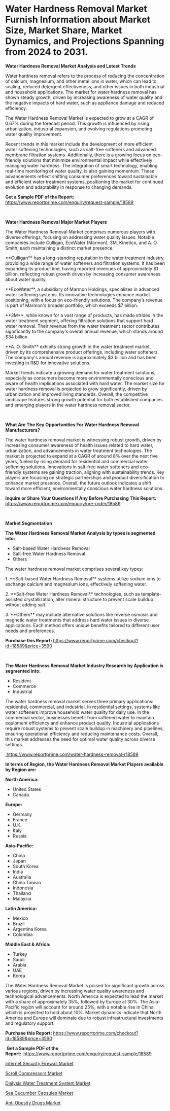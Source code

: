 <p><h1>Water Hardness Removal Market Furnish Information about Market Size, Market Share, Market Dynamics, and Projections Spanning from 2024 to 2031.</h1></p><p><strong>Water Hardness Removal Market Analysis and Latest Trends</strong></p>
<p><p>Water hardness removal refers to the process of reducing the concentration of calcium, magnesium, and other metal ions in water, which can lead to scaling, reduced detergent effectiveness, and other issues in both industrial and household applications. The market for water hardness removal has shown steady growth, driven by increasing awareness of water quality and the negative impacts of hard water, such as appliance damage and reduced efficiency.</p><p>The Water Hardness Removal Market is expected to grow at a CAGR of 0.67% during the forecast period. This growth is influenced by rising urbanization, industrial expansion, and evolving regulations promoting water quality improvement. </p><p>Recent trends in this market include the development of more efficient water softening technologies, such as salt-free softeners and advanced membrane filtration systems. Additionally, there is a growing focus on eco-friendly solutions that minimize environmental impact while effectively managing water hardness. The integration of smart technology, enabling real-time monitoring of water quality, is also gaining momentum. These advancements reflect shifting consumer preferences toward sustainable and efficient water treatment systems, positioning the market for continued evolution and adaptability in response to changing demands.</p></p>
<p><strong>Get a Sample PDF of the Report:&nbsp;</strong> <a href="https://www.reportprime.com/enquiry/request-sample/18589?utm_campaign=1094&utm_medium=2&utm_source=Github&utm_content=ia&utm_term=21112024&utm_id=water-hardness-removal">https://www.reportprime.com/enquiry/request-sample/18589</a></p>
<p>&nbsp;</p>
<p><strong>Water Hardness Removal Major Market Players</strong></p>
<p><p>The Water Hardness Removal Market comprises numerous players with diverse offerings, focusing on addressing water quality issues. Notable companies include Culligan, EcoWater (Marmon), 3M, Kinetico, and A. O. Smith, each maintaining a distinct market presence.</p><p>**Culligan** has a long-standing reputation in the water treatment industry, providing a wide range of water softeners and filtration systems. It has been expanding its product line, having reported revenues of approximately $1 billion, reflecting robust growth driven by increasing consumer awareness about water quality.</p><p>**EcoWater**, a subsidiary of Marmon Holdings, specializes in advanced water softening systems. Its innovative technologies enhance market positioning, with a focus on eco-friendly solutions. The company’s revenue is part of Marmon's broader portfolio, which exceeds $7 billion.</p><p>**3M**, while known for a vast range of products, has made strides in the water treatment segment, offering filtration solutions that support hard water removal. Their revenue from the water treatment sector contributes significantly to the company's overall annual revenue, which stands around $34 billion.</p><p>**A. O. Smith** exhibits strong growth in the water treatment market, driven by its comprehensive product offerings, including water softeners. The company's annual revenue is approximately $3 billion and has been investing in R&D for innovative solutions.</p><p>Market trends indicate a growing demand for water treatment solutions, especially as consumers become more environmentally conscious and aware of health implications associated with hard water. The market size for water hardness removal is projected to grow significantly, driven by urbanization and improved living standards. Overall, the competitive landscape features strong growth potential for both established companies and emerging players in the water hardness removal sector.</p></p>
<p>&nbsp;</p>
<p><strong>What Are The Key Opportunities For Water Hardness Removal Manufacturers?</strong></p>
<p><p>The water hardness removal market is witnessing robust growth, driven by increasing consumer awareness of health issues related to hard water, urbanization, and advancements in water treatment technologies. The market is projected to expand at a CAGR of around 8% over the next five years, fueled by rising demand for residential and commercial water softening solutions. Innovations in salt-free water softeners and eco-friendly systems are gaining traction, aligning with sustainability trends. Key players are focusing on strategic partnerships and product diversification to enhance market presence. Overall, the future outlook indicates a shift toward more efficient, environmentally conscious water hardness solutions.</p></p>
<p><strong>Inquire or Share Your Questions If Any Before Purchasing This Report:</strong> <a href="https://www.reportprime.com/enquiry/pre-order/18589?utm_campaign=1094&utm_medium=2&utm_source=Github&utm_content=ia&utm_term=21112024&utm_id=water-hardness-removal">https://www.reportprime.com/enquiry/pre-order/18589</a></p>
<p>&nbsp;</p>
<p><strong>Market Segmentation</strong></p>
<p><strong>The Water Hardness Removal Market Analysis by types is segmented into:</strong></p>
<p><ul><li>Salt-based Water Hardness Removal</li><li>Salt-free Water Hardness Removal</li><li>Others</li></ul></p>
<p><p>The water hardness removal market comprises several key types: </p><p>1. **Salt-based Water Hardness Removal** systems utilize sodium ions to exchange calcium and magnesium ions, effectively softening water. </p><p>2. **Salt-free Water Hardness Removal** technologies, such as template-assisted crystallization, alter mineral structure to prevent scale buildup without adding salt. </p><p>3. **Others** may include alternative solutions like reverse osmosis and magnetic water treatments that address hard water issues in diverse applications. Each method offers unique benefits tailored to different user needs and preferences.</p></p>
<p><strong>Purchase this Report:&nbsp;</strong><a href="https://www.reportprime.com/checkout?id=18589&price=3590&utm_campaign=1094&utm_medium=2&utm_source=Github&utm_content=ia&utm_term=21112024&utm_id=water-hardness-removal">https://www.reportprime.com/checkout?id=18589&price=3590</a></p>
<p>&nbsp;</p>
<p><strong>The Water Hardness Removal Market Industry Research by Application is segmented into:</strong></p>
<p><ul><li>Resident</li><li>Commerce</li><li>Industrial</li></ul></p>
<p><p>The water hardness removal market serves three primary applications: residential, commercial, and industrial. In residential settings, systems like water softeners improve household water quality for daily use. In the commercial sector, businesses benefit from softened water to maintain equipment efficiency and enhance product quality. Industrial applications require robust systems to prevent scale buildup in machinery and pipelines, ensuring operational efficiency and reducing maintenance costs. Overall, this market addresses the need for optimal water quality across diverse settings.</p></p>
<p><a href="https://www.reportprime.com/water-hardness-removal-r18589?utm_campaign=1094&utm_medium=2&utm_source=Github&utm_content=ia&utm_term=21112024&utm_id=water-hardness-removal">&nbsp;https://www.reportprime.com/water-hardness-removal-r18589</a></p>
<p><strong>In terms of Region, the Water Hardness Removal Market Players available by Region are:</strong></p>
<p>
    <p> <strong> North America: </strong>
        <ul>
            <li>United States</li>
            <li>Canada</li>
        </ul>
        </p> 
    <p> <strong> Europe: </strong>
        <ul>
            <li>Germany</li>
            <li>France</li>
            <li>U.K.</li>
            <li>Italy</li>
            <li>Russia</li>
        </ul>
        </p> 
    <p> <strong> Asia-Pacific: </strong>
        <ul>
            <li>China</li>
            <li>Japan</li>
            <li>South Korea</li>
            <li>India</li>
            <li>Australia</li>
            <li>China Taiwan</li>
            <li>Indonesia</li>
            <li>Thailand</li>
            <li>Malaysia</li>
        </ul>
        </p> 
    <p> <strong> Latin America: </strong>
        <ul>
            <li>Mexico</li>
            <li>Brazil</li>
            <li>Argentina Korea</li>
            <li>Colombia</li>
        </ul>
        </p> 
    <p> <strong> Middle East & Africa: </strong>
        <ul>
            <li>Turkey</li>
            <li>Saudi</li>
            <li>Arabia</li>
            <li>UAE</li>
            <li>Korea</li>
        </ul>
    </p>
    </p>
<p><p>The Water Hardness Removal Market is poised for significant growth across various regions, driven by increasing water quality awareness and technological advancements. North America is expected to lead the market with a share of approximately 35%, followed by Europe at 30%. The Asia-Pacific region will account for around 25%, with a notable rise in China, which is projected to hold about 10%. Market dynamics indicate that North America and Europe will dominate due to robust infrastructural investments and regulatory support.</p></p>
<p><strong>Purchase this Report: </strong><a href="https://www.reportprime.com/checkout?id=18589&price=3590&utm_campaign=1094&utm_medium=2&utm_source=Github&utm_content=ia&utm_term=21112024&utm_id=water-hardness-removal">https://www.reportprime.com/checkout?id=18589&price=3590</a></p>
<p>&nbsp;<strong>Get a Sample PDF of the Report:&nbsp;&nbsp;</strong><a href="https://www.reportprime.com/enquiry/request-sample/18589?utm_campaign=1094&utm_medium=2&utm_source=Github&utm_content=ia&utm_term=21112024&utm_id=water-hardness-removal">https://www.reportprime.com/enquiry/request-sample/18589</a></p>
<p><strong></strong></p>
<p><p><a href="https://www.linkedin.com/pulse/internet-security-firewall-market-size-growing-cagr-148-forecast-hxnae?utm_campaign=1094&utm_medium=2&utm_source=Github&utm_content=ia&utm_term=21112024&utm_id=water-hardness-removal">Internet Security Firewall Market</a></p><p><a href="https://github.com/SamiaChowdhury801/Market-Research-Report-List-1/blob/main/scroll-compressors-market.md?utm_campaign=1094&utm_medium=2&utm_source=Github&utm_content=ia&utm_term=21112024&utm_id=water-hardness-removal">Scroll Compressors Market</a></p><p><a href="https://github.com/LilianFaulkner65/Market-Research-Report-List-1/blob/main/dialysis-water-treatment-system-market.md?utm_campaign=1094&utm_medium=2&utm_source=Github&utm_content=ia&utm_term=21112024&utm_id=water-hardness-removal">Dialysis Water Treatment System Market</a></p><p><a href="https://issuu.com/reportprime-2/docs/sea-cucumber-capsules-market-size-2_f01f76fdc7a84a?utm_campaign=1094&utm_medium=2&utm_source=Github&utm_content=ia&utm_term=21112024&utm_id=water-hardness-removal">Sea Cucumber Capsules Market</a></p><p><a href="https://issuu.com/reportprime-2/docs/anti-obesity-drugs-market-size-2030_fd0c3ca4d1303f?utm_campaign=1094&utm_medium=2&utm_source=Github&utm_content=ia&utm_term=21112024&utm_id=water-hardness-removal">Anti Obesity Drugs Market</a></p></p>